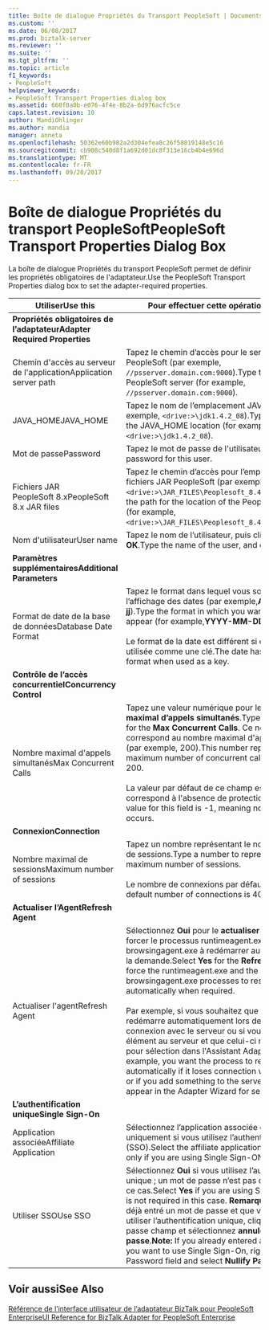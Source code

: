 ```yaml
---
title: Boîte de dialogue Propriétés du Transport PeopleSoft | Documents Microsoft
ms.custom: ''
ms.date: 06/08/2017
ms.prod: biztalk-server
ms.reviewer: ''
ms.suite: ''
ms.tgt_pltfrm: ''
ms.topic: article
f1_keywords:
- PeopleSoft
helpviewer_keywords:
- PeopleSoft Transport Properties dialog box
ms.assetid: 660f0a0b-e076-4f4e-8b2a-6d976acfc5ce
caps.latest.revision: 10
author: MandiOhlinger
ms.author: mandia
manager: anneta
ms.openlocfilehash: 50362e60b982a2d304efea8c26f58019148e5c16
ms.sourcegitcommit: cb908c540d8f1a692d01dc8f313e16cb4b4e696d
ms.translationtype: MT
ms.contentlocale: fr-FR
ms.lasthandoff: 09/20/2017
---
```

# <a name="peoplesoft-transport-properties-dialog-box"></a><span data-ttu-id="83a8f-102">Boîte de dialogue Propriétés du transport PeopleSoft</span><span class="sxs-lookup"><span data-stu-id="83a8f-102">PeopleSoft Transport Properties Dialog Box</span></span>
<span data-ttu-id="83a8f-103">La boîte de dialogue Propriétés du transport PeopleSoft permet de définir les propriétés obligatoires de l'adaptateur.</span><span class="sxs-lookup"><span data-stu-id="83a8f-103">Use the PeopleSoft Transport Properties dialog box to set the adapter-required properties.</span></span>  
  
|<span data-ttu-id="83a8f-104">Utiliser</span><span class="sxs-lookup"><span data-stu-id="83a8f-104">Use this</span></span>|<span data-ttu-id="83a8f-105">Pour effectuer cette opération</span><span class="sxs-lookup"><span data-stu-id="83a8f-105">To do this</span></span>|  
|--------------|----------------|  
|<span data-ttu-id="83a8f-106">**Propriétés obligatoires de l’adaptateur**</span><span class="sxs-lookup"><span data-stu-id="83a8f-106">**Adapter Required Properties**</span></span>||  
|<span data-ttu-id="83a8f-107">Chemin d'accès au serveur de l'application</span><span class="sxs-lookup"><span data-stu-id="83a8f-107">Application server path</span></span>|<span data-ttu-id="83a8f-108">Tapez le chemin d’accès pour le serveur de PeopleSoft (par exemple, `//psserver.domain.com:9000`).</span><span class="sxs-lookup"><span data-stu-id="83a8f-108">Type the path for the PeopleSoft server (for example, `//psserver.domain.com:9000`).</span></span>|  
|<span data-ttu-id="83a8f-109">JAVA_HOME</span><span class="sxs-lookup"><span data-stu-id="83a8f-109">JAVA_HOME</span></span>|<span data-ttu-id="83a8f-110">Tapez le nom de l’emplacement JAVA_HOME (par exemple, `<drive:>\jdk1.4.2_08`).</span><span class="sxs-lookup"><span data-stu-id="83a8f-110">Type the name for the JAVA_HOME location (for example, `<drive:>\jdk1.4.2_08`).</span></span>|  
|<span data-ttu-id="83a8f-111">Mot de passe</span><span class="sxs-lookup"><span data-stu-id="83a8f-111">Password</span></span>|<span data-ttu-id="83a8f-112">Tapez le mot de passe de l'utilisateur.</span><span class="sxs-lookup"><span data-stu-id="83a8f-112">Type the password for this user.</span></span>|  
|<span data-ttu-id="83a8f-113">Fichiers JAR PeopleSoft 8.x</span><span class="sxs-lookup"><span data-stu-id="83a8f-113">PeopleSoft 8.x JAR files</span></span>|<span data-ttu-id="83a8f-114">Tapez le chemin d’accès pour l’emplacement des fichiers JAR PeopleSoft (par exemple, `<drive:>\JAR_FILES\Peoplesoft_8.4\psjoa.jar`).</span><span class="sxs-lookup"><span data-stu-id="83a8f-114">Type the path for the location of the PeopleSoft JAR files (for example, `<drive:>\JAR_FILES\Peoplesoft_8.4\psjoa.jar`).</span></span>|  
|<span data-ttu-id="83a8f-115">Nom d'utilisateur</span><span class="sxs-lookup"><span data-stu-id="83a8f-115">User name</span></span>|<span data-ttu-id="83a8f-116">Tapez le nom de l’utilisateur, puis cliquez sur **OK**.</span><span class="sxs-lookup"><span data-stu-id="83a8f-116">Type the name of the user, and click **OK**.</span></span>|  
|<span data-ttu-id="83a8f-117">**Paramètres supplémentaires**</span><span class="sxs-lookup"><span data-stu-id="83a8f-117">**Additional Parameters**</span></span>||  
|<span data-ttu-id="83a8f-118">Format de date de la base de données</span><span class="sxs-lookup"><span data-stu-id="83a8f-118">Database Date Format</span></span>|<span data-ttu-id="83a8f-119">Tapez le format dans lequel vous souhaitez que l’affichage des dates (par exemple,**AAAA-MM-jj**).</span><span class="sxs-lookup"><span data-stu-id="83a8f-119">Type the format in which you want dates to appear (for example,**YYYY-MM-DD**).</span></span><br /><br /> <span data-ttu-id="83a8f-120">Le format de la date est différent si celle-ci est utilisée comme une clé.</span><span class="sxs-lookup"><span data-stu-id="83a8f-120">The date has a different format when used as a key.</span></span>|  
|<span data-ttu-id="83a8f-121">**Contrôle de l’accès concurrentiel**</span><span class="sxs-lookup"><span data-stu-id="83a8f-121">**Concurrency Control**</span></span>||  
|<span data-ttu-id="83a8f-122">Nombre maximal d'appels simultanés</span><span class="sxs-lookup"><span data-stu-id="83a8f-122">Max Concurrent Calls</span></span>|<span data-ttu-id="83a8f-123">Tapez une valeur numérique pour le **nombre maximal d’appels simultanés**.</span><span class="sxs-lookup"><span data-stu-id="83a8f-123">Type a numeric value for the **Max Concurrent Calls**.</span></span> <span data-ttu-id="83a8f-124">Ce nombre correspond au nombre maximal d'appels simultanés (par exemple, 200).</span><span class="sxs-lookup"><span data-stu-id="83a8f-124">This number represents the maximum number of concurrent calls, for example, 200.</span></span><br /><br /> <span data-ttu-id="83a8f-125">La valeur par défaut de ce champ est -1, ce qui correspond à l'absence de protection.</span><span class="sxs-lookup"><span data-stu-id="83a8f-125">The default value for this field is -1, meaning no protection occurs.</span></span>|  
|<span data-ttu-id="83a8f-126">**Connexion**</span><span class="sxs-lookup"><span data-stu-id="83a8f-126">**Connection**</span></span>||  
|<span data-ttu-id="83a8f-127">Nombre maximal de sessions</span><span class="sxs-lookup"><span data-stu-id="83a8f-127">Maximum number of sessions</span></span>|<span data-ttu-id="83a8f-128">Tapez un nombre représentant le nombre maximal de sessions.</span><span class="sxs-lookup"><span data-stu-id="83a8f-128">Type a number to represent the maximum number of sessions.</span></span><br /><br /> <span data-ttu-id="83a8f-129">Le nombre de connexions par défaut est 40.</span><span class="sxs-lookup"><span data-stu-id="83a8f-129">The default number of connections is 40.</span></span>|  
|<span data-ttu-id="83a8f-130">**Actualiser l’Agent**</span><span class="sxs-lookup"><span data-stu-id="83a8f-130">**Refresh Agent**</span></span>||  
|<span data-ttu-id="83a8f-131">Actualiser l'agent</span><span class="sxs-lookup"><span data-stu-id="83a8f-131">Refresh Agent</span></span>|<span data-ttu-id="83a8f-132">Sélectionnez **Oui** pour le **actualiser l’Agent** pour forcer le processus runtimeagent.exe et browsingagent.exe à redémarrer automatiquement à la demande.</span><span class="sxs-lookup"><span data-stu-id="83a8f-132">Select **Yes** for the **Refresh Agent** to force the runtimeagent.exe and the browsingagent.exe processes to restart automatically when required.</span></span><br /><br /> <span data-ttu-id="83a8f-133">Par exemple, si vous souhaitez que le processus redémarre automatiquement lors de la perte de la connexion avec le serveur ou si vous ajoutez un élément au serveur et que celui-ci ne s'affiche pas pour sélection dans l'Assistant Adaptateur.</span><span class="sxs-lookup"><span data-stu-id="83a8f-133">For example, you want the process to restart automatically if it loses connection with the server, or if you add something to the server and it does not appear in the Adapter Wizard for selection.</span></span>|  
|<span data-ttu-id="83a8f-134">**L’authentification unique**</span><span class="sxs-lookup"><span data-stu-id="83a8f-134">**Single Sign-On**</span></span>||  
|<span data-ttu-id="83a8f-135">Application associée</span><span class="sxs-lookup"><span data-stu-id="83a8f-135">Affiliate Application</span></span>|<span data-ttu-id="83a8f-136">Sélectionnez l’application associée dans la liste uniquement si vous utilisez l’authentification unique (SSO).</span><span class="sxs-lookup"><span data-stu-id="83a8f-136">Select the affiliate application from the list only if you are using Single Sign-ON (SSO).</span></span>|  
|<span data-ttu-id="83a8f-137">Utiliser SSO</span><span class="sxs-lookup"><span data-stu-id="83a8f-137">Use SSO</span></span>|<span data-ttu-id="83a8f-138">Sélectionnez **Oui** si vous utilisez l’authentification unique ; un mot de passe n’est pas obligatoire dans ce cas.</span><span class="sxs-lookup"><span data-stu-id="83a8f-138">Select **Yes** if you are using SSO; a password is not required in this case.</span></span> <span data-ttu-id="83a8f-139">**Remarque :** si vous avez déjà entré un mot de passe et que vous souhaitez utiliser l’authentification unique, cliquez sur le mot de passe champ et sélectionnez **annuler le mot de passe**.</span><span class="sxs-lookup"><span data-stu-id="83a8f-139">**Note:**  If you already entered a password and you want to use Single Sign-On, right-click the Password field and select **Nullify Password**.</span></span>|  
  
## <a name="see-also"></a><span data-ttu-id="83a8f-140">Voir aussi</span><span class="sxs-lookup"><span data-stu-id="83a8f-140">See Also</span></span>  
 [<span data-ttu-id="83a8f-141">Référence de l’interface utilisateur de l’adaptateur BizTalk pour PeopleSoft Enterprise</span><span class="sxs-lookup"><span data-stu-id="83a8f-141">UI Reference for BizTalk Adapter for PeopleSoft Enterprise</span></span>](../core/ui-reference-for-biztalk-adapter-for-peoplesoft-enterprise.md)